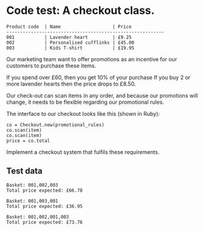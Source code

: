 Code test: A checkout class.
===

    Product code  | Name                   | Price
    ----------------------------------------------------------
    001           | Lavender heart         | £9.25
    002           | Personalised cufflinks | £45.00
    003           | Kids T-shirt           | £19.95
 
Our marketing team want to offer promotions as an incentive for our
customers to purchase these items.
 
If you spend over £60, then you get 10% of your purchase
If you buy 2 or more lavender hearts then the price drops to £8.50.
 
Our check-out can scan items in any order, and because our promotions
will change, it needs to be flexible regarding our promotional rules.
 
The interface to our checkout looks like this (shown in Ruby):
   
    co = Checkout.new(promotional_rules)
    co.scan(item)
    co.scan(item)
    price = co.total
 
Implement a checkout system that fulfils these requirements.
 
Test data
---

    Basket: 001,002,003
    Total price expected: £66.78
     
    Basket: 001,003,001
    Total price expected: £36.95
     
    Basket: 001,002,001,003
    Total price expected: £73.76